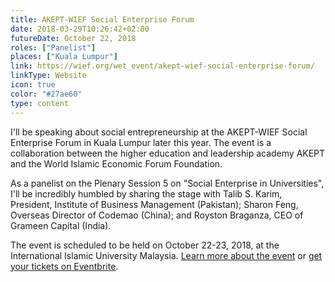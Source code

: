 ```yaml
---
title: AKEPT-WIEF Social Enterprise Forum
date: 2018-03-29T10:26:42+02:00
futureDate: October 22, 2018
roles: ["Panelist"]
places: ["Kuala Lumpur"]
link: https://wief.org/wet_event/akept-wief-social-enterprise-forum/
linkType: Website
icon: true
color: "#27ae60"
type: content
---
```


I'll be speaking about social entrepreneurship at the AKEPT-WIEF Social Enterprise Forum in Kuala Lumpur later this year. The event is a collaboration between the higher education and leadership academy AKEPT and the World Islamic Economic Forum Foundation.

<!--more-->

As a panelist on the Plenary Session 5 on "Social Enterprise in Universities", I'll be incredibly humbled by sharing the stage with Talib S. Karim, President, Institute of Business Management (Pakistan); Sharon Feng, Overseas Director of Codemao (China); and Royston Braganza, CEO of Grameen Capital (India).

The event is scheduled to be held on October 22-23, 2018, at the International Islamic University Malaysia. [Learn more about the event](https://wief.org/wet_event/akept-wief-social-enterprise-forum/) or [get your tickets on Eventbrite](https://www.eventbrite.com/e/akept-wief-social-enterprise-forum-tickets-43152504302).